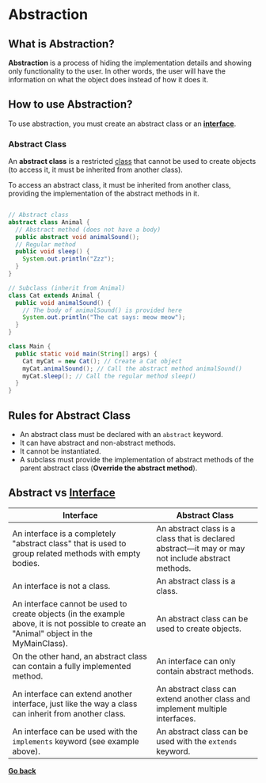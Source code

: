 # Abstraction

## What is Abstraction?

**Abstraction** is a process of hiding the implementation details and showing only functionality to the user. In other words, the user will have the information on what the object does instead of how it does it.

## How to use Abstraction?

To use abstraction, you must create an abstract class or an [**interface**](Interface.md).

### Abstract Class

An **abstract class** is a restricted [class](Class.md#class) that cannot be used to create objects (to access it, it must be inherited from another class).

To access an abstract class, it must be inherited from another class, providing the implementation of the abstract methods in it.

```java

// Abstract class
abstract class Animal {
  // Abstract method (does not have a body)
  public abstract void animalSound();
  // Regular method
  public void sleep() {
    System.out.println("Zzz");
  }
}

// Subclass (inherit from Animal)
class Cat extends Animal {
  public void animalSound() {
    // The body of animalSound() is provided here
    System.out.println("The cat says: meow meow");
  }
}

class Main {
  public static void main(String[] args) {
    Cat myCat = new Cat(); // Create a Cat object
    myCat.animalSound(); // Call the abstract method animalSound()
    myCat.sleep(); // Call the regular method sleep()
  }
}

```

## Rules for Abstract Class

* An abstract class must be declared with an `abstract` keyword.
* It can have abstract and non-abstract methods.
* It cannot be instantiated.
* A subclass must provide the implementation of abstract methods of the parent abstract class (**Override the abstract method**).

## Abstract vs [Interface](Interface.md#interface)

| Interface | Abstract Class |
| --- | --- |
| An interface is a completely "abstract class" that is used to group related methods with empty bodies. | An abstract class is a class that is declared abstract—it may or may not include abstract methods. |
| An interface is not a class. | An abstract class is a class. |
| An interface cannot be used to create objects (in the example above, it is not possible to create an "Animal" object in the MyMainClass). | An abstract class can be used to create objects. |
| On the other hand, an abstract class can contain a fully implemented method. | An interface can only contain abstract methods. |
| An interface can extend another interface, just like the way a class can inherit from another class. | An abstract class can extend another class and implement multiple interfaces. |
| An interface can be used with the `implements` keyword (see example above). | An abstract class can be used with the `extends` keyword. |

[**Go back**](Overview.md#oop)
